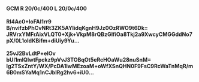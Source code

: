 #### GCM R 20/0c/400 L 20/0c/400
**RI4Ac0+IoFAl1rr9**<br/>**B/nvifzbPhCvNRt3ZK5AYIidqKgnH9Jz0OzRWO9t6Dk=**<br/>**JRVrxYMFrAixVLQT0+Xjk+VkpM8rQBzGIfiOa8Tkj2a9XwcyCMGGddNo7pX/0L1oldKBifm+diUiy9Yu...**<br/><br/>
**25vJ2BvLdtP+eIOv**<br/>**bUI1mlQlwtFpckz9pVvJ3TOBqOt5eRcHOaWu28nuSnM=**<br/>**Ig2TSxZntY/WX/PcDA1lwMEzoaM+oWfXSnQHN0F9FsC9RcWaTnMqR/m6B0mSYaMq1nCJbIRg2hv6+iU0...**